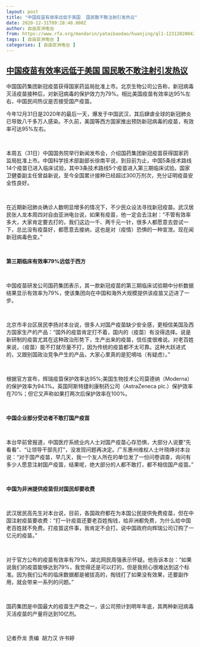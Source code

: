 ```yaml
---
layout: post
title: "中国疫苗有效率远低于美国  国民敢不敢注射引发热议"
date: 2020-12-31T09:28:48.000Z
author: 自由亚洲电台
from: https://www.rfa.org/mandarin/yataibaodao/huanjing/ql1-12312020042841.html
tags: [ 自由亚洲电台 ]
categories: [ 自由亚洲电台 ]
---
```

<!--1609406928000-->
[中国疫苗有效率远低于美国  国民敢不敢注射引发热议](https://www.rfa.org/mandarin/yataibaodao/huanjing/ql1-12312020042841.html)
------

<div>
<p><span style="font-weight: 400;">中国国药集团新冠疫苗获得国家药监局批准上市。北京生物公司公告称，新冠病毒灭活疫苗接种后，</span><span style="font-weight: 400;">对</span><span style="font-weight: 400;">新冠病毒的保护效力为79%。相比美国疫苗有效率达95%左右，中国民间热议是否接受国产疫苗。</span><span style="font-weight: 400;"> </span></p><p><span style="font-weight: 400;">今年12月31日是2020年的最后一天，爆发于中国武汉，其后肆虐全球的新冠肺炎已导致八千多万人感染。不久前，美国等西方国家推出预防新冠病毒的疫苗，有效率可达95%左右。</span></p><p><span style="font-weight: 400;"> </span></p><p><span style="font-weight: 400;">本周五（31日）中国国务院举行新闻发布会，介绍国药集团新冠疫苗获得国家药监局批准上市。中国科学技术部副部长徐南平说，到目前为止，中国5条技术路线14个疫苗已进入临床试验，其中3条技术路线5个疫苗进入第三期临床试验。国家卫健委副主任曾益新说，至今全国累计接种已经超过300万剂次，充分证明疫苗安全性良好。</span></p><p><span style="font-weight: 400;"> </span></p><p><span style="font-weight: 400;">在近期新冠肺炎确诊人数明显增多的情况下，不少民众设法寻找新冠疫苗。武汉居民张人龙本周四对自由亚洲电台说，如果有疫苗，他一定会去注射：“不管有效率多大，大家肯定要去打的，我们这边一千、两千元一针，很多人都愿意去尝试一下，总比没有疫苗好，都愿意去接纳，这也是对（疫情）恐惧的一种宣泄。现在闻新冠病毒色变。”</span></p><p><span style="font-weight: 400;"> </span></p><p><b>第三期临床有效率79%远低于西方</b></p><p><span style="font-weight: 400;"> </span></p><p><span style="font-weight: 400;">中国疫苗研发公司国药集团表示，其一款新冠疫苗的第三期临床试验期中分析数据结果显示有效率为79%，使该集团向在中国和海外大规模提供该疫苗又迈进了一步。</span></p><p><span style="font-weight: 400;"> </span></p><p><span style="font-weight: 400;">北京市丰台区居民李扬对本台说，很多人对国产疫苗缺少安全感，更相信美国及西方国家生产的产品：“国外的疫苗肯定打不着，国内的（疫苗）有没得选择。说是新研制的疫苗尤其在这种政治形势下，生产出</span><span style="font-weight: 400;">来</span><span style="font-weight: 400;">的疫苗，信任度很难说。对老百姓来说，（疫苗）能不打就尽量不打，因为传统的疫苗都不太可靠。这种大跃进式的，又跟别国政治竞争产生的产品，大家心里真的是犯嘀咕（有疑虑）。”</span></p><p><span style="font-weight: 400;"> </span></p><p><span style="font-weight: 400;">根据官方宣布，辉瑞疫苗保护效率达95%;美国生物技术公司莫德纳（Moderna）的保护效率为94.1%。英国阿斯特捷利康制药公司（AstraZeneca plc.）保护效率在70%；但它又声称如果打两次后保护效率在100%。</span></p><p><span style="font-weight: 400;"> </span></p><p><b>中国</b><b>企业部分受访者不敢打国产疫苗</b></p><p><span style="font-weight: 400;"> </span></p><p><span style="font-weight: 400;">本台早前曾报道，中国医疗系统业内人士对国产疫苗心存恐惧，大部分人说要“先看看”、“让领导干部先打”，没发现问题再决定。广东惠州维权人士叶晓峥对本台说：“对于国产疫苗，早几天，我一个友人所在的单位发了一份问卷调查，询问有多少人愿意注射国产疫苗，结果呢，绝大部分的人都不敢打，都不相信国产疫苗。”</span></p><p><span style="font-weight: 400;"> </span></p><p><b>中国为非洲提供疫苗但对国民却要收费</b></p><p><span style="font-weight: 400;"> </span></p><p><span style="font-weight: 400;">武汉居民高先生对本台说，目前，各国政府都在为本国公民提供免费疫苗，但在中国注射疫苗要收费：“打一针疫苗还要老百姓掏钱，给非洲都免费，为什么给中国老百姓就不免费。打疫苗这件事，我肯定不会打。说中国政府向辉瑞公司订购了一亿元的疫苗。”</span></p><p><span style="font-weight: 400;"> </span></p><p><span style="font-weight: 400;">对于官方公布的疫苗有效率</span><span style="font-weight: 400;">有</span><span style="font-weight: 400;">79%，湖北网民周强表示怀疑。他告诉本台：“如果说我们的疫苗能够达到79%，我觉得还是可以打的，但是我担心很难达到这个标准。因为我们公布的临床数据都是被拔高的，掏钱打了如果没有效果，还要副作用，就会带来一系列的问题。”</span></p><p><span style="font-weight: 400;"> </span></p><p><span style="font-weight: 400;">国药集团是中国最大的疫苗生产商之一，该公司预计到明年年底，其两种新冠病毒灭活疫苗的产量将达到10亿剂。</span></p><p><span style="font-weight: 400;"> </span></p><p><span style="font-weight: 400;">记者乔龙 责编  </span><span style="font-weight: 400;">胡力汉 许书婷</span></p><p><br/><br/></p>
</div>

